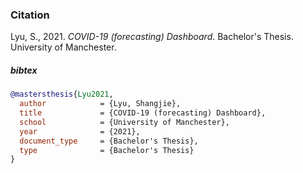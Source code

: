 ### Citation

Lyu, S., 2021. *COVID-19 (forecasting) Dashboard*. Bachelor's Thesis. University of Manchester.



##### bibtex

```bibtex
@mastersthesis{Lyu2021,
  author            = {Lyu, Shangjie},
  title             = {COVID-19 (forecasting) Dashboard},
  school            = {University of Manchester},
  year              = {2021},
  document_type     = {Bachelor's Thesis},
  type              = {Bachelor's Thesis}
}
```